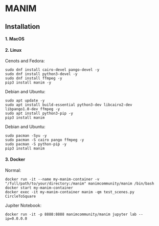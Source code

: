 # MANIM

## Installation
#### 1. MacOS
#### 2. Linux
Cenots and Fedora:
```
sudo dnf install cairo-devel pango-devel -y
sudo dnf install python3-devel -y
sudo dnf install ffmpeg -y
pip3 install manim -y
```

Debian and Ubuntu:
```
sudo apt update -y
sudo apt install build-essential python3-dev libcairo2-dev libpango1.0-dev ffmpeg -y
sudo apt install python3-pip -y
pip3 install manim
```

Debian and Ubuntu:
```
sudo pacman -Syu -y
sudo pacman -S cairo pango ffmpeg -y
sudo pacman -S python-pip -y
pip3 install manim
```
#### 3. Docker
Normal:
```
docker run -it --name my-manim-container -v "/full/path/to/your/directory:/manim" manimcommunity/manim /bin/bash
docker start my-manim-container
docker exec -it my-manim-container manim -qm test_scenes.py CircleToSquare
```

Jupiter Notebook:
```
docker run -it -p 8888:8888 manimcommunity/manim jupyter lab --ip=0.0.0.0
```

